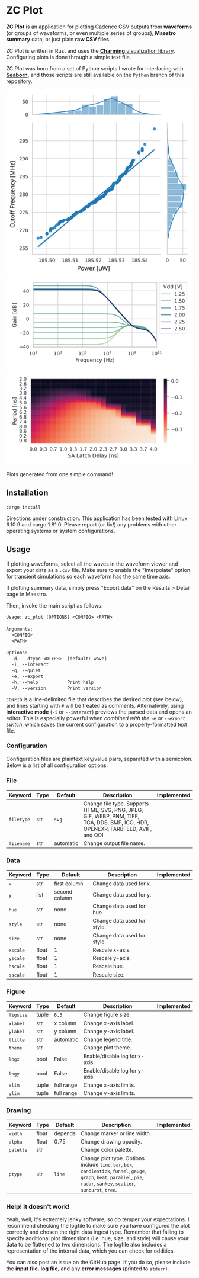 #   ZC Plot

**ZC Plot** is an application for plotting Cadence CSV outputs from
**waveforms** (or groups of waveforms, or even multiple series of groups),
**Maestro summary** data, or just plain **raw CSV files**.

ZC Plot is written in Rust and uses the [**Charming** visualization
library](https://github.com/yuankunzhang/charming).  Configuring plots is done
through a simple text file.

ZC Plot was born from a set of Python scripts I wrote for interfacing with
[**Seaborn**](https://seaborn.pydata.org/), and those scripts are still
available on the `Python` branch of this repository.

![Example 0](./samples/sample0.svg)
![Example 1](./samples/sample1.svg)
![Example 2](./samples/sample2.svg)

Plots generated from one simple command!

##  Installation

```
cargo install
```

Directions under construction.  This application has been tested with Linux
6.10.9 and cargo 1.81.0.  Please report (or fix!) any problems with other
operating systems or system configurations.

##  Usage

If plotting waveforms, select all the waves in the waveform viewer and export
your data as a `.csv` file.  Make sure to enable the "Interpolate" option for
transient simulations so each waveform has the same time axis.  

If plotting summary data, simply press "Export data" on the Results > Detail
page in Maestro.

Then, invoke the main script as follows:

```
Usage: zc_plot [OPTIONS] <CONFIG> <PATH>

Arguments:
  <CONFIG>  
  <PATH>    

Options:
  -d, --dtype <DTYPE>  [default: wave]
  -i, --interact       
  -q, --quiet          
  -e, --export
  -h, --help           Print help
  -V, --version        Print version
```

`CONFIG` is a line-delimited file that describes the desired plot (see below),
and lines starting with `#` will be treated as comments. Alternatively, using
**interactive mode** (`-i` or `--interact`) previews the parsed data and opens
an editor.  This is especially powerful when _combined with the `-e` or
`--export` switch_, which saves the current configuration to a
properly-formatted text file.

### Configuration

Configuration files are plaintext key/value pairs, separated with a semicolon.
Below is a list of all configuration options:

### File

| Keyword | Type | Default | Description | Implemented |
|---------|------|---------|-------------|-------------|
| `filetype` | str | `svg` | Change file type.  Supports HTML, SVG, PNG, JPEG, GIF, WEBP, PNM, TIFF, TGA, DDS, BMP, ICO, HDR, OPENEXR, FARBFELD, AVIF, and QOI | |
| `filename` | str | automatic | Change output file name. | |

### Data

| Keyword | Type | Default | Description | Implemented |
|---------|------|---------|-------------|-------------|
| `x` | str | first column  | Change data used for x. | |
| `y` | list | second column | Change data used for y. | |
| `hue` | str | none | Change data used for hue. | |
| `style` | str | none | Change data used for style. | |
| `size` | str | none | Change data used for style. | |
| `xscale` | float | 1 | Rescale x-axis. | |
| `yscale` | float | 1 | Rescale y-axis. | |
| `hscale` | float | 1 | Rescale hue. | |
| `sscale` | float | 1 | Rescale size. | |

### Figure

| Keyword | Type | Default | Description | Implemented |
|---------|------|---------|-------------|-------------|
| `figsize` | tuple | `6,3` | Change figure size. | |
| `xlabel` | str | x column | Change x-axis label. | |
| `ylabel` | str | y column | Change y-axis label. | |
| `ltitle` | str | automatic | Change legend title. | |
| `theme` | str | | Change plot theme. | |
| `logx` | bool | False | Enable/disable log for x-axis. | |
| `logy` | bool | False | Enable/disable log for y-axis. | | 
| `xlim` | tuple | full range | Change x-axis limits. | | 
| `ylim` | tuple | full range | Change y-axis limits. | |

### Drawing 

| Keyword | Type | Default | Description | Implemented |
|---------|------|---------|-------------|-------------|
| `width` | float | depends | Change marker or line width. | |
| `alpha` | float | 0.75 | Change drawing opacity. | |
| `palette` | str | | Change color palette. | |
| `ptype` | str | `line` | Change plot type.  Options include `line`, `bar`, `box`, `candlestick`, `funnel`, `gauge`, `graph`, `heat`, `parallel`, `pie`, `radar`, `sankey`, `scatter`, `sunburst`, `tree`. | |

### Help! It doesn't work!

Yeah, well, it's extremely jenky software, so do temper your expectations.  I
recommend checking the logfile to make sure you have configured the plot
correctly and chosen the right data ingest type.  Remember that failing to
specify additional plot dimensions (i.e. hue, size, and style) will cause your
data to be flattened to two dimensions. The logfile also includes a
representation of the internal data, which you can check for oddities.

You can also post an issue on the GitHub page.  If you do so, please include the
**input file**, **log file**, and any **error messages** (printed to `stderr`).
